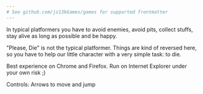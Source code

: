 ```yaml
---
# See github.com/js13kGames/games for supported frontmatter
---
```

In typical platformers you have to avoid enemies, avoid pits, collect stuffs, stay alive as long as possible and be happy.

"Please, Die" is not the typical platformer. Things are kind of reversed here, so you have to help our little character with a very simple task: to die.

Best experience on Chrome and Firefox. Run on Internet Explorer under your own risk ;)

Controls: Arrows to move and jump